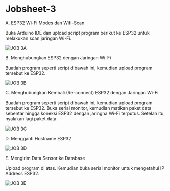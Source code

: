 # Jobsheet-3

A. ESP32 Wi-Fi Modes dan Wifi-Scan

Buka Arduino IDE dan upload script program berikut ke ESP32 untuk melakukan scan jaringan Wi-Fi.

![JOB 3A](https://user-images.githubusercontent.com/121160420/209068603-79146bb9-ce65-4b47-a28e-625ee47f8683.png)

B. Menghubungkan ESP32 dengan Jaringan Wi-Fi

Buatlah program seperti script dibawah ini, kemudian upload program tersebut ke ESP32.

![JOB 3B](https://user-images.githubusercontent.com/121160420/209068728-b8b8770a-ad7e-4687-aea1-dd47afff5ed2.png)

C. Menghubungkan Kembali (Re-connect) ESP32 dengan Jaringan Wi-Fi

Buatlah program seperti script dibawah ini, kemudian upload program tersebut ke ESP32. Buka serial monitor, kemudian matikan paket data sebentar hingga koneksi ESP32 dengan jaringna Wi-Fi terputus. Setelah itu, nyalakan lagi paket data.

![JOB 3C](https://user-images.githubusercontent.com/121160420/209069009-e5fcdbbd-9be1-47cb-904b-276ecf504ab5.png)

D. Mengganti Hostname ESP32

![JOB 3D](https://user-images.githubusercontent.com/121160420/209069084-b4e46bbb-c1ee-412d-a943-868e11375292.jpg)

E. Mengirim Data Sensor ke Database

Upload program di atas. Kemudian buka serial monitor untuk mengetahui IP 
Address ESP32. 

![JOB 3E](https://user-images.githubusercontent.com/121160420/209069251-a6b22015-6d49-457d-9e8f-d36f7fb7d5a3.jpg)
